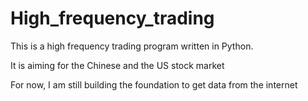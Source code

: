 # High_frequency_trading
This is a high frequency trading program written in Python.

It is aiming for the Chinese and the US stock market

For now, I am still building the foundation to get data from the internet
